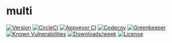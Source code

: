 multi
=====



[![Version](https://img.shields.io/npm/v/multi.svg)](https://npmjs.org/package/multi)
[![CircleCI](https://circleci.com/gh/jdxcode/multi/tree/master.svg?style=svg)](https://circleci.com/gh/jdxcode/multi/tree/master)
[![Appveyor CI](https://ci.appveyor.com/api/projects/status/github/jdxcode/multi?branch=master&svg=true)](https://ci.appveyor.com/project/benchlab/multi/branch/master)
[![Codecov](https://codecov.io/gh/jdxcode/multi/branch/master/graph/badge.svg)](https://codecov.io/gh/jdxcode/multi)
[![Greenkeeper](https://badges.greenkeeper.io/jdxcode/multi.svg)](https://greenkeeper.io/)
[![Known Vulnerabilities](https://snyk.io/test/npm/multi/badge.svg)](https://snyk.io/test/npm/multi)
[![Downloads/week](https://img.shields.io/npm/dw/multi.svg)](https://npmjs.org/package/multi)
[![License](https://img.shields.io/npm/l/multi.svg)](https://github.com/jdxcode/multi/blob/master/package.json)
